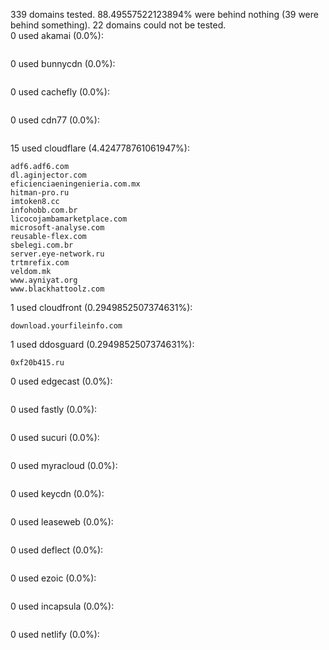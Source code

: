 339 domains tested. 88.49557522123894% were behind nothing (39 were behind something). 22 domains could not be tested.<br>
0 used akamai (0.0%):
```

```

0 used bunnycdn (0.0%):
```

```

0 used cachefly (0.0%):
```

```

0 used cdn77 (0.0%):
```

```

15 used cloudflare (4.424778761061947%):
```
adf6.adf6.com
dl.aginjector.com
eficienciaeningenieria.com.mx
hitman-pro.ru
imtoken8.cc
infohobb.com.br
licocojambamarketplace.com
microsoft-analyse.com
reusable-flex.com
sbelegi.com.br
server.eye-network.ru
trtmrefix.com
veldom.mk
www.ayniyat.org
www.blackhattoolz.com
```

1 used cloudfront (0.2949852507374631%):
```
download.yourfileinfo.com
```

1 used ddosguard (0.2949852507374631%):
```
0xf20b415.ru
```

0 used edgecast (0.0%):
```

```

0 used fastly (0.0%):
```

```

0 used sucuri (0.0%):
```

```

0 used myracloud (0.0%):
```

```

0 used keycdn (0.0%):
```

```

0 used leaseweb (0.0%):
```

```

0 used deflect (0.0%):
```

```

0 used ezoic (0.0%):
```

```

0 used incapsula (0.0%):
```

```

0 used netlify (0.0%):
```

```
